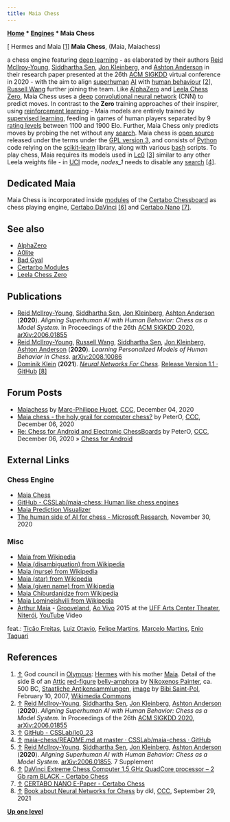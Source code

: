 ```yaml
---
title: Maia Chess
---
```

**[Home](Home "Home") \* [Engines](Engines "Engines") \* Maia Chess**



[ Hermes and Maia <a id="cite-note-1" href="#cite-ref-1">[1]</a>
**Maia Chess**, (Maia, Maiachess)  

a chess engine featuring [deep learning](Deep_Learning "Deep Learning") - as elaborated by their authors [Reid McIlroy-Young](Reid_McIlroy-Young "Reid McIlroy-Young"), [Siddhartha Sen](Siddhartha_Sen "Siddhartha Sen"), [Jon Kleinberg](Jon_Kleinberg "Jon Kleinberg"), and [Ashton Anderson](Ashton_Anderson "Ashton Anderson") in their research paper presented at the 26th [ACM SIGKDD](ACM#SIGKDD "ACM") virtual conference in 2020 - with the aim to align [superhuman](https://en.wikipedia.org/wiki/Superhuman) [AI](Artificial_Intelligence "Artificial Intelligence") with [human behaviour](https://en.wikipedia.org/wiki/Human_behavior) <a id="cite-note-2" href="#cite-ref-2">[2]</a>, [Russell Wang](Russell_Wang "Russell Wang") further joining the team.
Like [AlphaZero](AlphaZero "AlphaZero") and [Leela Chess Zero](Leela_Chess_Zero "Leela Chess Zero"), Maia Chess uses a [deep](Neural_Networks#Deep "Neural Networks") [convolutional neural network](Neural_Networks#Convolutional "Neural Networks") (CNN) to predict moves.
In contrast to the **Zero** training approaches of their inspirer, using [reinforcement learning](Reinforcement_Learning "Reinforcement Learning") - Maia models are entirely trained by [supervised learning](Supervised_Learning "Supervised Learning"), 
feeding in games of human players separated by 9 [rating levels](Playing_Strength "Playing Strength") between 1100 and 1900 Elo. Further, Maia Chess only predicts moves by probing the net without any [search](Search "Search").
Maia chess is [open source](Category:Open_Source "Category:Open Source") released under the terms under the [GPL version 3](Free_Software_Foundation#GPL "Free Software Foundation"), 
and consists of [Python](Python "Python") code relying on the [scikit-learn](https://en.wikipedia.org/wiki/Scikit-learn) library, along with various [bash](https://en.wikipedia.org/wiki/Bash_(Unix_shell)) scripts.
To play chess, Maia requires its models used in [Lc0](Leela_Chess_Zero "Leela Chess Zero") <a id="cite-note-3" href="#cite-ref-3">[3]</a> similar to any other Leela weights file - in [UCI](UCI "UCI") mode, 
*nodes\_1* needs to disable any [search](Search "Search") <a id="cite-note-4" href="#cite-ref-4">[4]</a>.



## Dedicated Maia


Maia Chess is incorporated inside [modules](Module "Module") of the [Certabo Chessboard](Certabo_Chessboard "Certabo Chessboard") as chess playing engine, [Certabo DaVinci](Certabo_Chessboard#Maia_Chess "Certabo Chessboard") <a id="cite-note-6" href="#cite-ref-6">[6]</a> and [Certabo Nano](Certabo_Chessboard#Maia_Chess "Certabo Chessboard") <a id="cite-note-7" href="#cite-ref-7">[7]</a>.


  




## See also


* [AlphaZero](AlphaZero "AlphaZero")
* [A0lite](A0lite "A0lite")
* [Bad Gyal](index.php?title=Bad_Gyal&action=edit&redlink=1 "Bad Gyal (page does not exist)")
* [Certarbo Modules](Certabo_Chessboard#Maia_Chess "Certabo Chessboard")
* [Leela Chess Zero](Leela_Chess_Zero "Leela Chess Zero")


## Publications


* [Reid McIlroy-Young](Reid_McIlroy-Young "Reid McIlroy-Young"), [Siddhartha Sen](Siddhartha_Sen "Siddhartha Sen"), [Jon Kleinberg](Jon_Kleinberg "Jon Kleinberg"), [Ashton Anderson](Ashton_Anderson "Ashton Anderson") (**2020**). *Aligning Superhuman AI with Human Behavior: Chess as a Model System*. In Proceedings of the 26th [ACM SIGKDD 2020](ACM#SIGKDD "ACM"), [arXiv:2006.01855](https://arxiv.org/abs/2006.01855)
* [Reid McIlroy-Young](Reid_McIlroy-Young "Reid McIlroy-Young"), [Russell Wang](Russell_Wang "Russell Wang"), [Siddhartha Sen](Siddhartha_Sen "Siddhartha Sen"), [Jon Kleinberg](Jon_Kleinberg "Jon Kleinberg"), [Ashton Anderson](Ashton_Anderson "Ashton Anderson") (**2020**). *Learning Personalized Models of Human Behavior in Chess*. [arXiv:2008.10086](https://arxiv.org/abs/2008.10086)
* [Dominik Klein](Dominik_Klein "Dominik Klein") (**2021**). *[Neural Networks For Chess](https://github.com/asdfjkl/neural_network_chess)*. [Release Version 1.1 · GitHub](https://github.com/asdfjkl/neural_network_chess/releases/tag/v1.1) <a id="cite-note-8" href="#cite-ref-8">[8]</a>


## Forum Posts


* [Maiachess](http://www.talkchess.com/forum3/viewtopic.php?f=7&t=75985) by [Marc-Philippe Huget](Marc-Philippe_Huget "Marc-Philippe Huget"), [CCC](CCC "CCC"), December 04, 2020
* [Maia chess - the holy grail for computer chess?](http://www.talkchess.com/forum3/viewtopic.php?f=2&t=76002) by PeterO, [CCC](CCC "CCC"), December 06, 2020
* [Re: Chess for Android and Electronic ChessBoards](http://www.talkchess.com/forum3/viewtopic.php?f=2&t=69257&start=23) by PeterO, [CCC](CCC "CCC"), December 06, 2020 » [Chess for Android](Chess_for_Android "Chess for Android")


## External Links


### Chess Engine


* [Maia Chess](https://maiachess.com/)
* [GitHub - CSSLab/maia-chess: Human like chess engines](https://github.com/CSSLab/maia-chess)
* [Maia Prediction Visualizer](https://csslab.github.io/Maia-Agreement-Visualizer/)
* [The human side of AI for chess - Microsoft Research](https://www.microsoft.com/en-us/research/blog/the-human-side-of-ai-for-chess/), November 30, 2020


### Misc


* [Maia from Wikipedia](https://en.wikipedia.org/wiki/Maia)
* [Maia (disambiguation) from Wikipedia](https://en.wikipedia.org/wiki/Maia_(disambiguation))
* [Maia (nurse) from Wikipedia](https://en.wikipedia.org/wiki/Maia_(nurse))
* [Maia (star) from Wikipedia](https://en.wikipedia.org/wiki/Maia_(star))
* [Maia (given name) from Wikipedia](https://en.wikipedia.org/wiki/Maia_(given_name))
* [Maia Chiburdanidze from Wikipedia](https://en.wikipedia.org/wiki/Maia_Chiburdanidze)
* [Maia Lomineishvili from Wikipedia](https://en.wikipedia.org/wiki/Maia_Lomineishvili)
* [Arthur Maia](Category:Arthur_Maia "Category:Arthur Maia") - [Grooveland](https://pt.wikipedia.org/wiki/Paulinho_Braga#Discografia), [Ao Vivo](https://www.facebook.com/events/theatro-municipal-de-niter%C3%B3i/arthur-maia-ao-vivo-lan%C3%A7amento-do-dvd/2563374087023343/) 2015 at the [UFF Arts Center Theater](http://www.visit.niteroi.br/en/teatro-da-uff/), [Niterói](https://en.wikipedia.org/wiki/Niter%C3%B3i), [YouTube](https://en.wikipedia.org/wiki/YouTube) Video


 feat.: [Ticão Freitas](https://www.facebook.com/Tic%C3%A3o-Freitas-230174837178995/), [Luiz Otavio](https://www.facebook.com/LuizOtavioPianista/), [Felipe Martins](https://pearldrumbrasil.com.br/felipe-martins/), [Marcelo Martins](https://www.rsberkeley.com/marcello-martins-1), [Enio Taquari](https://www.instagram.com/eniotaquari/?hl=en)
 
## References


1. <a id="cite-ref-1" href="#cite-note-1">↑</a> God council in [Olympus](https://en.wikipedia.org/wiki/Mount_Olympus): [Hermes](https://en.wikipedia.org/wiki/Hermes) with his mother [Maia](https://en.wikipedia.org/wiki/Maia). Detail of the side B of an [Attic](https://en.wikipedia.org/wiki/Attica) [red-figure](https://en.wikipedia.org/wiki/Red-figure_pottery) [belly-amphora](https://en.wikipedia.org/wiki/Amphora) by [Nikoxenos Painter](https://en.wikipedia.org/wiki/Nikoxenos_Painter), ca. 500 BC, [Staatliche Antikensammlungen](https://en.wikipedia.org/wiki/Staatliche_Antikensammlungen), 
 [image](https://commons.wikimedia.org/wiki/File:Hermes_Maia_Staatliche_Antikensammlungen_2304.jpg) by [Bibi Saint-Pol](https://commons.wikimedia.org/wiki/User:Bibi_Saint-Pol), February 10, 2007, [Wikimedia Commons](https://en.wikipedia.org/wiki/Wikimedia_Commons) 
2. <a id="cite-ref-2" href="#cite-note-2">↑</a>  [Reid McIlroy-Young](Reid_McIlroy-Young "Reid McIlroy-Young"), [Siddhartha Sen](Siddhartha_Sen "Siddhartha Sen"), [Jon Kleinberg](Jon_Kleinberg "Jon Kleinberg"), [Ashton Anderson](Ashton_Anderson "Ashton Anderson") (**2020**). *Aligning Superhuman AI with Human Behavior: Chess as a Model System*. In Proceedings of the 26th [ACM SIGKDD 2020](ACM#SIGKDD "ACM"), [arXiv:2006.01855](https://arxiv.org/abs/2006.01855)
3. <a id="cite-ref-3" href="#cite-note-3">↑</a> [GitHub - CSSLab/lc0\_23](https://github.com/CSSLab/lc0_23)
4. <a id="cite-ref-4" href="#cite-note-4">↑</a> [maia-chess/README.md at master · CSSLab/maia-chess · GitHub](https://github.com/CSSLab/maia-chess/blob/master/README.md)
5. <a id="cite-ref-5" href="#cite-note-5">↑</a> [Reid McIlroy-Young](Reid_McIlroy-Young "Reid McIlroy-Young"), [Siddhartha Sen](Siddhartha_Sen "Siddhartha Sen"), [Jon Kleinberg](Jon_Kleinberg "Jon Kleinberg"), [Ashton Anderson](Ashton_Anderson "Ashton Anderson") (**2020**). *Aligning Superhuman AI with Human Behavior: Chess as a Model System*. [arXiv:2006.01855](https://arxiv.org/abs/2006.01855). 7 Supplement
6. <a id="cite-ref-6" href="#cite-note-6">↑</a> [DaVinci Extreme Chess Computer 1,5 GHz QuadCore processor – 2 Gb ram BLACK - Certabo Chess](https://www.certabo.com/prodotto/davinci-extreme-chess-computer-15-ghz-quadcore-processor-2-gb-ram-black/)
7. <a id="cite-ref-7" href="#cite-note-7">↑</a> [CERTABO NANO E-Paper - Certabo Chess](https://www.certabo.com/prodotto/certabo-nano-e-paper/)
8. <a id="cite-ref-8" href="#cite-note-8">↑</a> [Book about Neural Networks for Chess](https://www.talkchess.com/forum3/viewtopic.php?f=2&t=78283) by dkl, [CCC](CCC "CCC"), September 29, 2021

**[Up one level](Engines "Engines")**







 
